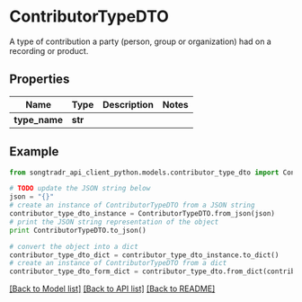 # ContributorTypeDTO

A type of contribution a party (person, group or organization) had on a recording or product.

## Properties

Name | Type | Description | Notes
------------ | ------------- | ------------- | -------------
**type_name** | **str** |  | 

## Example

```python
from songtradr_api_client_python.models.contributor_type_dto import ContributorTypeDTO

# TODO update the JSON string below
json = "{}"
# create an instance of ContributorTypeDTO from a JSON string
contributor_type_dto_instance = ContributorTypeDTO.from_json(json)
# print the JSON string representation of the object
print ContributorTypeDTO.to_json()

# convert the object into a dict
contributor_type_dto_dict = contributor_type_dto_instance.to_dict()
# create an instance of ContributorTypeDTO from a dict
contributor_type_dto_form_dict = contributor_type_dto.from_dict(contributor_type_dto_dict)
```
[[Back to Model list]](../README.md#documentation-for-models) [[Back to API list]](../README.md#documentation-for-api-endpoints) [[Back to README]](../README.md)


